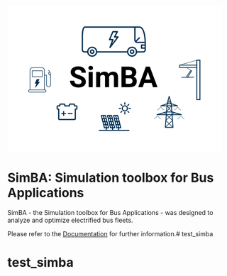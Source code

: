 ![alt text](https://github.com/rl-institut/SimBA/blob/dev/docs/source/_static/SimBA_logo.png?raw=true)
# SimBA: Simulation toolbox for Bus Applications

SimBA - the Simulation toolbox for Bus Applications - was designed to analyze and optimize electrified bus fleets.

Please refer to the [Documentation](https://rli-simba.readthedocs.io/en/latest/) for further information.# test_simba
# test_simba

